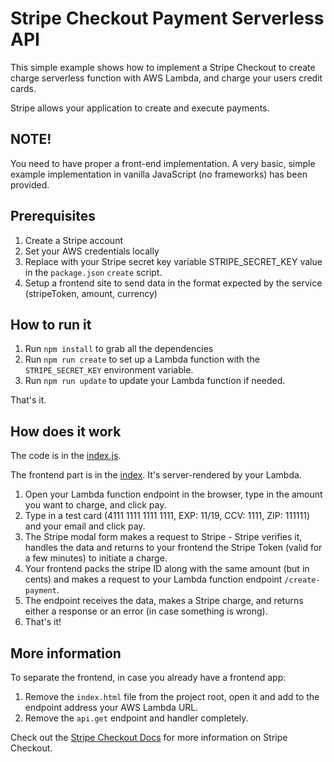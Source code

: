 # Stripe Checkout Payment Serverless API

This simple example shows how to implement a Stripe Checkout to create charge serverless function with AWS Lambda, and charge your users credit cards.

Stripe allows your application to create and execute payments.

## NOTE!
You need to have proper a front-end implementation. A very basic, simple example implementation in vanilla JavaScript (no frameworks) has been provided.



## Prerequisites

1. Create a Stripe account
2. Set your AWS credentials locally
3. Replace with your Stripe secret key variable STRIPE_SECRET_KEY value in the `package.json` `create` script.
4. Setup a frontend site to send data in the format expected by the service (stripeToken, amount, currency)

## How to run it

1. Run `npm install` to grab all the dependencies
2. Run `npm run create` to set up a Lambda function with the `STRIPE_SECRET_KEY` environment variable.
2. Run `npm run update` to update your Lambda function if needed.


That's it.

## How does it work

The code is in the [index.js](index.js).

The frontend part is in the [index](index.html). It's server-rendered by your Lambda.

1. Open your Lambda function endpoint in the browser, type in the amount you want to charge, and click pay.
2. Type in a test card (4111 1111 1111 1111, EXP: 11/19, CCV: 1111, ZIP: 111111) and your email and click pay.
3. The Stripe modal form makes a request to Stripe - Stripe verifies it, handles the data and returns to your frontend the Stripe Token (valid for a few minutes) to initiate a charge.
4. Your frontend packs the stripe ID along with the same amount (but in cents) and makes a request to your Lambda function endpoint `/create-payment`.
5. The endpoint receives the data, makes a Stripe charge, and returns either a response or an error (in case something is wrong).
6. That's it!


## More information

To separate the frontend, in case you already have a frontend app: 
 1. Remove the `index.html` file from the project root, open it and add to the endpoint address your AWS Lambda URL.
 2. Remove the `api.get` endpoint and handler completely.

Check out the [Stripe Checkout Docs](https://stripe.com/docs/checkout) for more information on Stripe Checkout.
